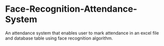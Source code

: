 # Face-Recognition-Attendance-System
An attendance system that enables user to mark attendance in an excel file and database table using face recognition algorithm.

